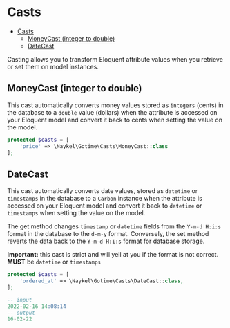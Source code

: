 # Casts

<!-- TOC -->

- [Casts](#casts)
    - [MoneyCast (integer to double)](#moneycast-integer-to-double)
    - [DateCast](#datecast)

<!-- /TOC -->

<p class="lead">Casting allows you to transform Eloquent attribute values when you retrieve or set them on model instances.</p>

<a id="markdown-moneycast-integer-to-double" name="moneycast-integer-to-double"></a>

## MoneyCast (integer to double)

This cast automatically converts money values stored as `integers` (cents) in the database to a
`double` value (dollars) when the attribute is accessed on your Eloquent model and convert it back
to cents when setting the value on the model.

```php
protected $casts = [
    'price' => \Naykel\Gotime\Casts\MoneyCast::class
];
```

<a id="markdown-datecast" name="datecast"></a>

## DateCast

This cast automatically converts date values, stored as `datetime` or `timestamps` in the database
to a `Carbon` instance when the attribute is accessed on your Eloquent model and convert it back
to `datetime` or `timestamps` when setting the value on the model.

The get method changes `timestamp` or `datetime` fields from the `Y-m-d H:i:s` format in the
database to the `d-m-y` format. Conversely, the set method reverts the data back to the `Y-m-d
H:i:s` format for database storage.

**Important:** this cast is strict and will yell at you if the format is not correct. **MUST** be `datetime` or `timestamps`

```php
protected $casts = [
    'ordered_at' => \Naykel\Gotime\Casts\DateCast::class,
];
```

```sql
-- input
2022-02-16 14:08:14
-- output
16-02-22
```
